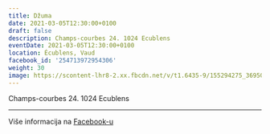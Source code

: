 ```yaml
---
title: Džuma
date: 2021-03-05T12:30:00+0100
draft: false
description: Champs-courbes 24. 1024 Ecublens
eventDate: 2021-03-05T12:30:00+0100
location: Écublens, Vaud
facebook_id: '254713972954306'
weight: 30
image: https://scontent-lhr8-2.xx.fbcdn.net/v/t1.6435-9/155294275_3695079563921169_4909597834044538694_n.jpg?_nc_cat=101&ccb=1-7&_nc_sid=9e60e4&_nc_ohc=_K6N1jSTjM4Q7kNvwHNQ0rR&_nc_oc=AdmgtDX0J95LVmR_-IKGNFDBvobwT7flRN7Du-WpuHDV4cIln5ztVhMBJAtej7QW69o&_nc_zt=23&_nc_ht=scontent-lhr8-2.xx&edm=ABTKTjYEAAAA&_nc_gid=48VkCIOGktcQYMGfyiM6mw&oh=00_AfJaeXHG-kfb7DWeDOBr2SFUOYu3di9kpyVkSkGs2f0goA&oe=685F42DB
---
```


Champs-courbes 24. 1024 Ecublens

---

Više informacija na [Facebook-u](https://facebook.com/events/254713972954306)